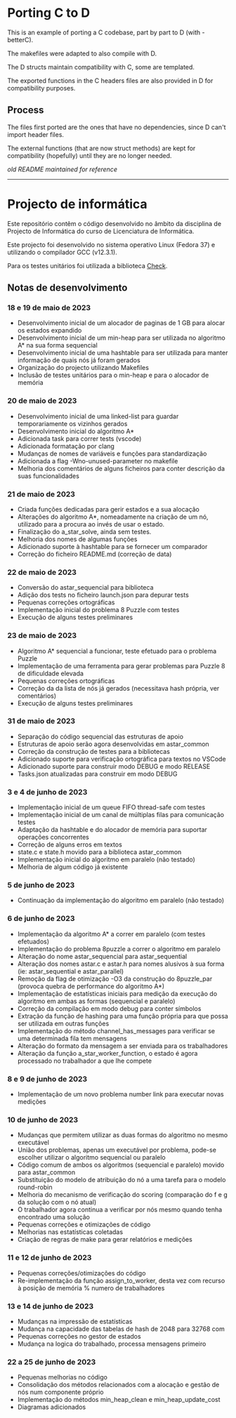 # Porting C to D

This is an example of porting a C codebase, part by part to D (with -betterC).

The makefiles were adapted to also compile with D.

The D structs maintain compatibility with C, some are templated.

The exported functions in the C headers files are also provided in D
for compatibility purposes.

## Process

The files first ported are the ones that have no dependencies, since
D can't import header files.

The external functions (that are now struct methods) are kept for
compatibility (hopefully) until they are no longer needed.

_old README maintained for reference_

---

# Projecto de informática 

Este repositório contêm o código desenvolvido no âmbito da disciplina de Projecto de Informática do curso de Licenciatura de Informática. 

Este projecto foi desenvolvido no sistema operativo Linux (Fedora 37) e utilizando o compilador GCC (v12.3.1).

Para os testes unitários foi utilizada a biblioteca [Check](https://libcheck.github.io/check/). 

## Notas de desenvolvimento

### 18 e 19 de maio de 2023 

* Desenvolvimento inicial de um alocador de paginas de 1 GB para alocar os estados expandido
* Desenvolvimento inicial de um min-heap para ser utilizada no algoritmo A* na sua forma sequencial
* Desenvolvimento inicial de uma hashtable para ser utilizada para manter informação de quais nós já foram gerados
* Organização do projecto utilizando Makefiles
* Inclusão de testes unitários para o min-heap e para o alocador de memória

### 20 de maio de 2023

* Desenvolvimento inicial de uma linked-list para guardar temporariamente os vizinhos gerados
* Desenvolvimento inicial do algoritmo A*
* Adicionada task para correr tests (vscode)
* Adicionada formatação por clang
* Mudanças de nomes de variáveis e funções para standardização
* Adicionada a flag -Wno-unused-parameter no makefile
* Melhoria dos comentários de alguns ficheiros para conter descrição da suas funcionalidades

### 21 de maio de 2023

* Criada funções dedicadas para gerir estados e a sua alocação
* Alterações do algoritmo A*, nomeadamente na criação de um nó, utilizado para a procura ao invés de usar o estado. 
* Finalização do a_star_solve, ainda sem testes.
* Melhoria dos nomes de algumas funções
* Adicionado suporte à hashtable para se fornecer um comparador
* Correção do ficheiro README.md (correção de data)

### 22 de maio de 2023

* Conversão do astar_sequencial para biblioteca
* Adição dos tests no ficheiro launch.json para depurar tests
* Pequenas correções ortográficas
* Implementação inicial do problema 8 Puzzle com testes
* Execução de alguns testes preliminares

### 23 de maio de 2023

* Algoritmo A* sequencial a funcionar, teste efetuado para o problema Puzzle
* Implementação de uma ferramenta para gerar problemas para Puzzle 8 de dificuldade elevada
* Pequenas correções ortográficas
* Correção da da lista de nós já gerados (necessitava hash própria, ver comentários)
* Execução de alguns testes preliminares

### 31 de maio de 2023

* Separação do código sequencial das estruturas de apoio
* Estruturas de apoio serão agora desenvolvidas em astar_common
* Correção da construção de testes para a bibliotecas
* Adicionado suporte para verificação ortográfica para textos no VSCode
* Adicionado suporte para construir modo DEBUG e modo RELEASE
* Tasks.json atualizadas para construir em modo DEBUG

### 3 e 4 de junho de 2023

* Implementação inicial de um queue FIFO thread-safe com testes
* Implementação inicial de um canal de múltiplas filas para comunicação testes
* Adaptação da hashtable e do alocador de memória para suportar operações concorrentes
* Correção de alguns erros em textos
* state.c e state.h movido para a biblioteca astar_common
* Implementação inicial do algoritmo em paralelo (não testado)
* Melhoria de algum código já existente

### 5 de junho de 2023

* Continuação da implementação do algoritmo em paralelo (não testado)

### 6 de junho de 2023

* Implementação da algoritmo A* a correr em paralelo (com testes efetuados)
* Implementação do problema 8puzzle a correr o algoritmo em paralelo
* Alteração do nome astar_sequencial para astar_sequential
* Alteração dos nomes astar.c e astar.h para nomes alusivos à sua forma (ie: astar_sequential e astar_parallel)
* Remoção da flag de otimização -O3 da construção do 8puzzle_par (provoca quebra de performance do algoritmo A*)
* Implementação de estatísticas iniciais para medição da execução do algoritmo em ambas as formas (sequencial e paralelo)
* Correção da compilação em modo debug para conter símbolos
* Extração da função de hashing para uma função própria para que possa ser utilizada em outras funções
* Implementação do método channel_has_messages para verificar se uma determinada fila tem mensagens
* Alteração do formato da mensagem a ser enviada para os trabalhadores
* Alteração da função a_star_worker_function, o estado é agora processado no trabalhador a que lhe compete

### 8 e 9 de junho de 2023

* Implementação de um novo problema number link para executar novas medições

### 10 de junho de 2023

* Mudanças que permitem utilizar as duas formas do algoritmo no mesmo executável
* União dos problemas, apenas um executável por problema, pode-se escolher utilizar o algoritmo sequencial ou paralelo
* Código comum de ambos os algoritmos (sequencial e paralelo) movido para astar_common
* Substituição do modelo de atribuição do nó a uma tarefa para o modelo round-robin 
* Melhoria do mecanismo de verificação do scoring (comparação do f e g da solução com o nó atual)
* O trabalhador agora continua a verificar por nós mesmo quando tenha encontrado uma solução
* Pequenas correções e otimizações de código
* Melhorias nas estatísticas coletadas
* Criação de regras de make para gerar relatórios e medições

### 11 e 12 de junho de 2023

* Pequenas correções/otimizações do código
* Re-implementação da função assign_to_worker, desta vez com recurso à posição de memória % numero de trabalhadores

### 13 e 14 de junho de 2023

* Mudanças na impressão de estatísticas
* Mudança na capacidade das tabelas de hash de 2048 para 32768 com 
* Pequenas correções no gestor de estados
* Mudança na logica do trabalhado, processa mensagens primeiro

### 22 a 25 de junho de 2023

* Pequenas melhorias no código
* Consolidação dos métodos relacionados com a alocação e gestão de nós num componente próprio
* Implementação do métodos min_heap_clean e min_heap_update_cost
* Diagramas adicionados
